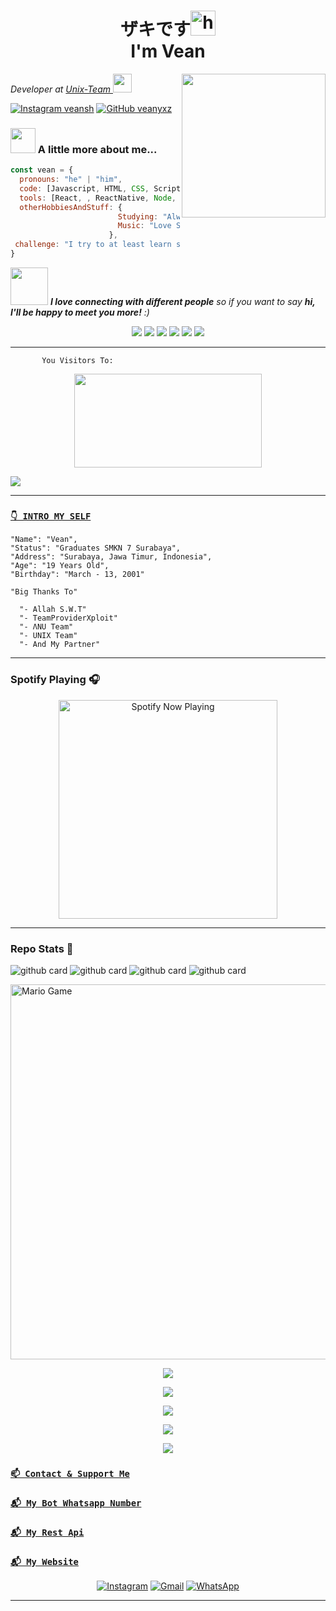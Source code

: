 
<h1 align="center"> ザキです<img src="https://user-images.githubusercontent.com/1303154/88677602-1635ba80-d120-11ea-84d8-d263ba5fc3c0.gif" width="40px" alt="hi"><br>I'm Vean</h1>

<img align='right' src="https://media4.giphy.com/media/ZVik7pBtu9dNS/giphy.gif" width="230">
<p><em>Developer at <a href="https://vean.xyz/">Unix-Team  </a><img src="https://media.giphy.com/media/WUlplcMpOCEmTGBtBW/giphy.gif" width="30">
</em></p>

[![Instagram _veansh_](https://img.shields.io/badge/Instagram-%23E4405F.svg?&style=flat-square&logo=instagram&logoColor=white)](https://www.instagram.com/_veansh_)
[![GitHub veanyxz](https://img.shields.io/github/followers/veanyxz?label=follow&style=social)](https://github.com/Veanyxz)


### <img src="https://media3.giphy.com/media/jUZmz3kAiAuLC/200.webp?cid=ecf05e472ppgejelz9vrs67x38inpt96dl2x6i0z51br0jfh&rid=200.webp" width="40"> A little more about me...  

```javascript
const vean = {
  pronouns: "he" | "him",
  code: [Javascript, HTML, CSS, Scripting],
  tools: [React, , ReactNative, Node, Styled-Components, Docker, Etc],
  otherHobbiesAndStuff: {       
                        Studying: "Always something new! now playing with NextJS",
                        Music: "Love Story",
                      },
 challenge: "I try to at least learn something new every day"
}
```

<img src="https://media0.giphy.com/media/Wj7lNjMNDxSmc/200.webp?cid=ecf05e47gol7hyzftrdpoaar8lchrj2uzbzs0qoz3xgzv14o&rid=200.webp" width="60"> <em><b>I love connecting with different people</b> so if you want to say <b>hi, I'll be happy to meet you more!</b> :)</em>


<p align="center">
  <img src="https://img.shields.io/badge/-JavaScript-black?style=flat-square&logo=javascript" />
  <img src="https://img.shields.io/badge/-Node.js-black?style=flat-square&logo=Node.js" />
  <img src="https://img.shields.io/badge/-HTML5-black?style=flat-square&logo=html5&logoColor=e34f26" />
  <img src="https://img.shields.io/badge/-CSS3-black?style=flat-square&logo=css3&logoColor=1572b6" />
  <img src="https://img.shields.io/badge/-Git-black?style=flat-square&logo=git" />
  <img src="https://img.shields.io/badge/-GitHub-black?style=flat-square&logo=github" /> <br>
</p>

___
```
       You Visitors To:
```
<p align="center">
   <img width="300" height="150" src="https://camo.githubusercontent.com/db45054d90ef8099ce0235c82592c406dba0adcda421f8a84f162b58bab5d3e0/68747470733a2f2f636f756e742e6765746c6f6c692e636f6d2f6765742f406e6f627579616b693f7468656d653d67656c626f6f72752d68" />

 <a href="https://github.com/Veanyxz"><img src="https://cardivo.vercel.app/api?name=Veanyxz&description=Hi,%20i%27m%20Vean%20and%20i%27m%20just%20a%20newbie%20programmer%20Nice%20to%20meet%20you%20👋&image=https://telegra.ph/file/813d8b79c98f2432ab122.jpg&usqp=CAU&backgroundColor=%23ecf0f1&instagram=_Veansh_&github=Veanyxz&pattern=leaf&colorPattern=%23eaeaea" /><a>
</p>

___

### [`👇 INTRO MY SELF`](https://instagram.com/itsmevean)
```
"Name": "Vean",
"Status": "Graduates SMKN 7 Surabaya",
"Address": "Surabaya, Jawa Timur, Indonesia",
"Age": "19 Years Old",
"Birthday": "March - 13, 2001"
   
"Big Thanks To"

  "- Allah S.W.T"
  "- TeamProviderXploit"
  "- ΛNU Team"
  "- UNIX Team"
  "- And My Partner"
```
___

### Spotify Playing 🎧

<p align="center">
  <a href="https://open.spotify.com/user/hbv7yzic965h9y82w194av0cz" target="_blank"><img src="https://now-playing-on-spotify.vercel.app/api/spotify" alt="Spotify Now Playing" width="350"/></a>
</p>

------

### Repo Stats 🔭
![github card](https://github-readme-stats.vercel.app/api/pin/?username=veanyxz&repo=veanyxz&theme=highcontrast)
![github card](https://github-readme-stats.vercel.app/api/pin/?username=veanyxz&repo=scraper&theme=highcontrast)
![github card](https://github-readme-stats.vercel.app/api/pin/?username=veanyxz&repo=json&theme=highcontrast)
![github card](https://github-readme-stats.vercel.app/api/pin/?username=veanyxz&repo=veanbotwhatsapp&theme=highcontrast)

<img src="https://github.com/TheDudeThatCode/TheDudeThatCode/blob/master/Assets/Mario_Gameplay.gif" alt="Mario Game" width="600" />


<!--START_SECTION:waka-->

<!--END_SECTION:waka-->
   
   <p align="center">
  <a href="https://github.com/Veanyxz"><img src="https://github-readme-stats.vercel.app/api?username=Veanyxz&theme=tokyonight&show_icons=true" /></a>
</p>

<p align="center">
  <a href="https://github.com/Veanyxz"><img src="https://github-readme-streak-stats.herokuapp.com?user=Veanyxz&theme=tokyonight&hide_border=false&properties=background&border=%239611C5FF" /><a>
</p>
  
<p align="center">
  <a href="https://github.com/Veanyxz"><img src="https://github-readme-stats.vercel.app/api/top-langs?username=Veanyxz&theme=tokyonight&layout=compact" /></a>
</p>
  
<p align="center">
  <a href="https://github.com/Veanyxz"><img src="https://github-profile-trophy.vercel.app/?username=Veanyxz&theme=radical&margin-w=20&no-bg=true&no-frame=false" /><a>
</p>

<p align="center">
  <img src="https://komarev.com/ghpvc/?username=Veanyxz&label=VIEWS&style=flat-square&color=orange" />
</p>
    

### [`📫 Contact & Support Me`](https://api.whatsapp.com/send?phone=628983583288&text=Assalamualaikum+Bang)
### [`📬 My Bot Whatsapp Number`](https://api.whatsapp.com/send?phone=6282246869840&text=Assalamualaikum+Bang)
### [`📬 My Rest Api`](https://Vean.xyz)
### [`📬 My Website`](https://Veanyxz.github.io)
    
<p align="center">
<a href="https://www.instagram.com/_veansh_" target="_blank"><img src="https://img.shields.io/badge/Instagram-%23E4405F.svg?&style=flat-square&logo=instagram&logoColor=white" alt="Instagram"></a>
<a href="veanyxz@gmail.com" target="_blank"><img src="https://img.shields.io/badge/Gmail-D14836?style=flat-square&logo=gmail&logoColor=white" alt="Gmail"></a>
<a href="https://api.whatsapp.com/send?phone=628983583288&text=Assalamualaikum+Bang" target="_blank"><img src="https://img.shields.io/badge/Whatsapp-%808080.svg?&style=flat-square&logo=Whatsapp&logoColor=white" alt="WhatsApp"></a>
</p>

___
